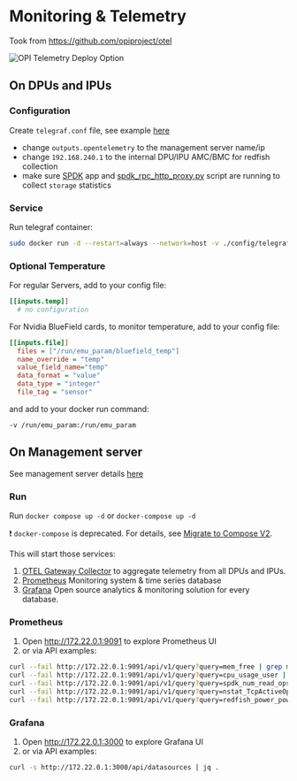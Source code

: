 # Monitoring & Telemetry

Took from <https://github.com/opiproject/otel>

![OPI Telemetry Deploy Option](https://github.com/opiproject/otel/blob/main/doc/dpu-otel.png)

## On DPUs and IPUs

### Configuration

Create `telegraf.conf` file, see example [here](./config/telegraf.conf)

- change `outputs.opentelemetry` to the management server name/ip
- change `192.168.240.1` to the internal DPU/IPU AMC/BMC for redfish collection
- make sure [SPDK](https://spdk.io/) app and [spdk_rpc_http_proxy.py](https://github.com/spdk/spdk/blob/v24.01.x/scripts/rpc_http_proxy.py) script are running to collect `storage` statistics

### Service

Run telegraf container:

```bash
sudo docker run -d --restart=always --network=host -v ./config/telegraf.conf:/etc/telegraf/telegraf.conf docker.io/library/telegraf:1.29
```

### Optional Temperature

For regular Servers, add to your config file:

```ini
[[inputs.temp]]
  # no configuration
```

For Nvidia BlueField cards, to monitor temperature, add to your config file:

```ini
[[inputs.file]]
  files = ["/run/emu_param/bluefield_temp"]
  name_override = "temp"
  value_field_name="temp"
  data_format = "value"
  data_type = "integer"
  file_tag = "sensor"
```

and add to your docker run command:

```text
-v /run/emu_param:/run/emu_param
```

## On Management server

See management server details [here](../hardware/mgmt)

### Run

Run `docker compose up -d` or `docker-compose up -d`

:exclamation: `docker-compose` is deprecated. For details, see [Migrate to Compose V2](https://docs.docker.com/compose/migrate/).

This will start those services:

1. [OTEL Gateway Collector](https://opentelemetry.io/docs/collector/deployment/gateway/) to aggregate telemetry from all DPUs and IPUs.
2. [Prometheus](https://prometheus.io/) Monitoring system & time series database
3. [Grafana](https://grafana.com/) Open source analytics & monitoring solution for every database.

### Prometheus

1. Open <http://172.22.0.1:9091> to explore Prometheus UI
2. or via API examples:

```bash
curl --fail http://172.22.0.1:9091/api/v1/query?query=mem_free | grep mem_free
curl --fail http://172.22.0.1:9091/api/v1/query?query=cpu_usage_user | grep cpu_usage_user
curl --fail http://172.22.0.1:9091/api/v1/query?query=spdk_num_read_ops | grep spdk_num_read_ops
curl --fail http://172.22.0.1:9091/api/v1/query?query=nstat_TcpActiveOpens | grep nstat_TcpActiveOpens
curl --fail http://172.22.0.1:9091/api/v1/query?query=redfish_power_powercontrol_interval_in_min | grep redfish_power_powercontrol_interval_in_min
```

### Grafana

1. Open <http://172.22.0.1:3000> to explore Grafana UI
2. or via API examples:

```bash
curl -s http://172.22.0.1:3000/api/datasources | jq .
```
